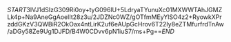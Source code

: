 $START$3IVJ1dSIzG309Ri0oy+tyG096lU+5LdryaTYunuXc01MXWWTAhJGMZLk4p+Na9AneGgAoelIt28z3u/2JDZNc0WZ/gOTfmMEyYlSO4z2+RyowkXPrzddGKzV3QWBiR2OkOax4ntLirK2uf6eAUpGcHrov6T22Iy8eZTMfurfrdTnAw/aDGy58Ze9Ug1DJFD/B4W0CDvv6pN1iuS7/ms+Pg==$END$